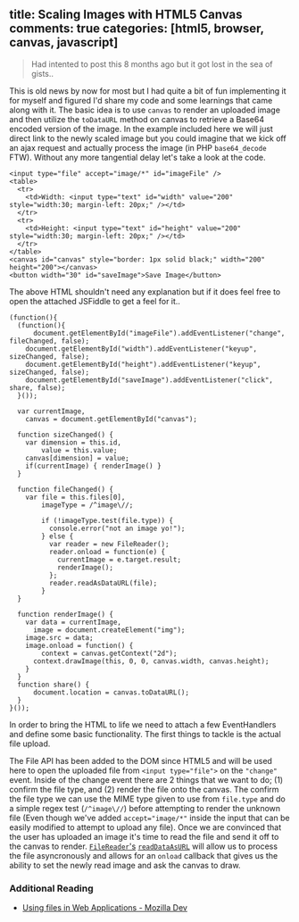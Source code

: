 title: Scaling Images with HTML5 Canvas
comments: true
categories: [html5, browser, canvas, javascript]
---
> Had intented to post this 8 months ago but it got lost in the sea of gists..

This is old news by now for most but I had quite a bit of fun implementing it for myself and figured I'd share my code and some learnings that came along with it. The basic idea is to use `canvas` to render an uploaded image and then utilize the `toDataURL` method on canvas to retrieve a Base64 encoded version of the image. In the example included here we will just direct link to the newly scaled image but you could imagine that we kick off an ajax request and actually process the image (in PHP `base64_decode` FTW). Without any more tangential delay let's take a look at the code.

    <input type="file" accept="image/*" id="imageFile" />
    <table>
      <tr>
        <td>Width: <input type="text" id="width" value="200" style="width:30; margin-left: 20px;" /></td>
      </tr>
      <tr>
        <td>Height: <input type="text" id="height" value="200" style="width:30; margin-left: 20px;" /></td>
      </tr>
    </table>
    <canvas id="canvas" style="border: 1px solid black;" width="200" height="200"></canvas>
    <button width="30" id="saveImage">Save Image</button>

The above HTML shouldn't need any explanation but if it does feel free to open the attached JSFiddle to get a feel for it..

    (function(){
      (function(){
          document.getElementById("imageFile").addEventListener("change", fileChanged, false);
        document.getElementById("width").addEventListener("keyup", sizeChanged, false);
        document.getElementById("height").addEventListener("keyup", sizeChanged, false);
        document.getElementById("saveImage").addEventListener("click", share, false);
      }());

      var currentImage,
        canvas = document.getElementById("canvas");

      function sizeChanged() {
        var dimension = this.id,
            value = this.value;
        canvas[dimension] = value;
        if(currentImage) { renderImage() }
      }

      function fileChanged() {
        var file = this.files[0],
            imageType = /^image\//;

            if (!imageType.test(file.type)) {
              console.error("not an image yo!");
            } else {
              var reader = new FileReader();
              reader.onload = function(e) {
                currentImage = e.target.result;
                renderImage();
              };
              reader.readAsDataURL(file);
            }
      }

      function renderImage() {
        var data = currentImage,
          image = document.createElement("img");
        image.src = data;
        image.onload = function() {
            context = canvas.getContext("2d");
          context.drawImage(this, 0, 0, canvas.width, canvas.height);
        }
      }
      function share() {
          document.location = canvas.toDataURL();
      }
    }());

In order to bring the HTML to life we need to attach a few EventHandlers and define some basic functionality. The first things to tackle is the actual file upload.

The File API has been added to the DOM since HTML5 and will be used here to open the uploaded file from `<input type="file">` on the `"change"` event. Inside of the change event there are 2 things that we want to do; (1) confirm the file type, and (2) render the file onto the canvas. The confirm the file type we can use the MIME type given to use from `file.type` and do a simple regex test (`/^image\//`) before attempting to render the unknown file (Even though we've added `accept="image/*"` inside the input that can be easily modified to attempt to upload any file). Once we are convinced that the user has uploaded an image it's time to read the file and send it off to the canvas to render. [`FileReader`'s](https://developer.mozilla.org/en-US/docs/Web/API/FileReader) [`readDataAsURL`](https://developer.mozilla.org/en-US/docs/Web/API/FileReader/readAsDataURL) will allow us to process the file asyncronously and allows for an `onload` callback that gives us the ability to set the newly read image and ask the canvas to draw.


### Additional Reading
- [Using files in Web Applications - Mozilla Dev](https://developer.mozilla.org/en-US/docs/Using_files_from_web_applications)

